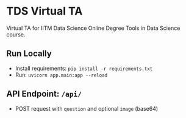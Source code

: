 # TDS Virtual TA 
Virtual TA for IITM Data Science Online Degree Tools in Data Science course. 
 
## Run Locally 
- Install requirements: `pip install -r requirements.txt` 
- Run: `uvicorn app.main:app --reload` 
 
## API Endpoint: `/api/` 
- POST request with `question` and optional `image` (base64) 
